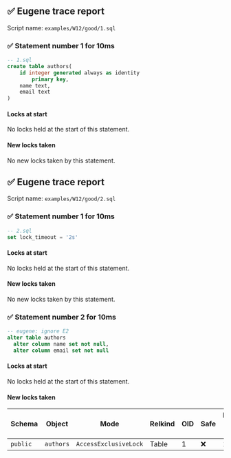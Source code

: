 ## ✅ Eugene trace report

Script name: `examples/W12/good/1.sql`


### ✅ Statement number 1 for 10ms

```sql
-- 1.sql
create table authors(
    id integer generated always as identity
        primary key,
    name text,
    email text
)
```

#### Locks at start

No locks held at the start of this statement.

#### New locks taken

No new locks taken by this statement.


## ✅ Eugene trace report

Script name: `examples/W12/good/2.sql`


### ✅ Statement number 1 for 10ms

```sql
-- 2.sql
set lock_timeout = '2s'
```

#### Locks at start

No locks held at the start of this statement.

#### New locks taken

No new locks taken by this statement.


### ✅ Statement number 2 for 10ms

```sql
-- eugene: ignore E2
alter table authors
  alter column name set not null,
  alter column email set not null
```

#### Locks at start

No locks held at the start of this statement.

#### New locks taken

| Schema | Object | Mode | Relkind | OID | Safe | Duration held (ms) |
|--------|--------|------|---------|-----|------|--------------------|
| `public` | `authors` | `AccessExclusiveLock` | Table | 1 | ❌ | 10 |

